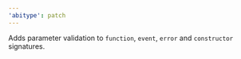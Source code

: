 ```yaml
---
'abitype': patch
---
```


Adds parameter validation to `function`, `event`, `error` and `constructor` signatures.
